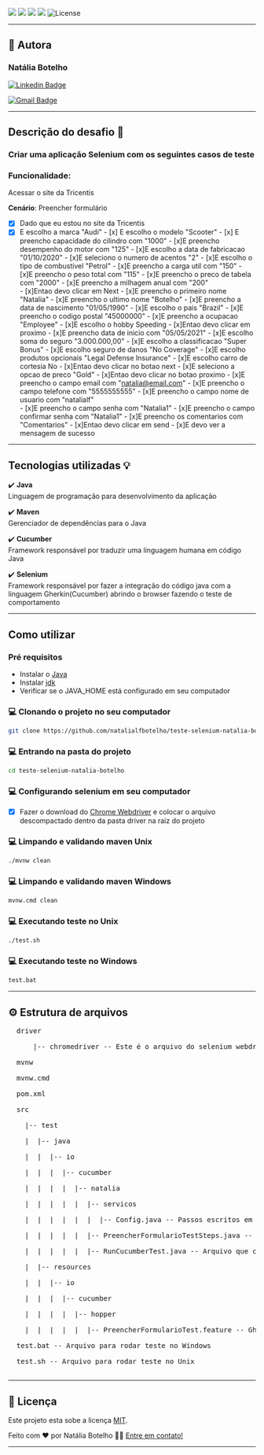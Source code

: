 ![](https://img.shields.io/badge/java-v.1.8-blue.svg)
![](https://img.shields.io/badge/cucumber-v.0.0.1-yellow.svg)
![](https://img.shields.io/badge/selenium-v.3.141.59-green.svg)
![](https://img.shields.io/badge/maven-v.3.3-orange.svg)
<img  alt="License"  src="https://img.shields.io/badge/license-MIT-brightgreen">

---

## 🦸 Autora

<h3><b>Natália Botelho</b></h3>  

 [![Linkedin Badge](https://img.shields.io/badge/-Natália-blue?style=flat-square&logo=Linkedin&logoColor=white&link=https://www.linkedin.com/in/natalialfbotelho/)](https://www.linkedin.com/in/natalialfbotelho/)

[![Gmail Badge](https://img.shields.io/badge/-engnataliabotelho@gmail.com-c14438?style=flat-square&logo=Gmail&logoColor=white&link=mailto:engnataliabotelho@gmail.com)](mailto:engnataliabotelho@gmail.com)

---

## Descrição do desafio 🚀
### Criar uma aplicação Selenium com os seguintes casos de teste
### Funcionalidade:
Acessar o site da Tricentis

<b>Cenário</b>: Preencher formulário<br>
- [x] Dado que eu estou no site da Tricentis              	             
- [x] E escolho a marca "Audi"
              - [x] E escolho o modelo "Scooter"
              - [x] E preencho capacidade do cilindro com "1000"
              - [x]E preencho desempenho do motor com "125"
              - [x]E escolho a data de fabricacao "01/10/2020"
              - [x]E seleciono o numero de acentos "2"
              - [x]E escolho o tipo de combustivel "Petrol"
              - [x]E preencho a carga util com "150"
              - [x]E preencho o peso total com "115"
							- [x]E preencho o preco de tabela com "2000"
							- [x]E preencho a milhagem anual com "200"               
              - [x]Entao devo clicar em Next
             	- [x]E preencho o primeiro nome "Natalia"
             	- [x]E preencho o ultimo nome "Botelho"
             	- [x]E preencho a data de nascimento "01/05/1990"
             	- [x]E escolho o pais "Brazil"
             	- [x]E preencho o codigo postal "45000000"
             	- [x]E preencho a ocupacao "Employee"
             	- [x]E escolho o hobby Speeding
              - [x]Entao devo clicar em proximo
             	- [x]E preencho data de inicio com "05/05/2021"
             	- [x]E escolho soma do seguro "3.000.000,00"
             	- [x]E escolho a classificacao "Super Bonus"
             	- [x]E escolho seguro de danos "No Coverage"
             	- [x]E escolho produtos opcionais "Legal Defense Insurance"
             	- [x]E escolho carro de cortesia No
              - [x]Entao devo clicar no botao next
             	- [x]E seleciono a opcao de preco "Gold"
              - [x]Entao devo clicar no botao proximo
             	- [x]E preencho o campo email com "natalia@email.com"
             	- [x]E preencho o campo telefone com "5555555555"
             	- [x]E preencho o campo nome de usuario com "natalialf"       
             	- [x]E preencho o campo senha com "Natalia1"
             	- [x]E preencho o campo confirmar senha com "Natalia1"
             	- [x]E preencho os comentarios com "Comentarios"
              - [x]Entao devo clicar em send
             	- [x]E devo ver a mensagem de sucesso

---

## Tecnologias utilizadas 💡

:heavy_check_mark: <b>Java</b><br>
Linguagem de programação para desenvolvimento da aplicação<br>

:heavy_check_mark: <b>Maven</b><br>
Gerenciador de dependências para o Java<br>

:heavy_check_mark: <b>Cucumber</b><br>
Framework responsável por traduzir uma linguagem humana em código Java<br>

:heavy_check_mark: <b>Selenium</b><br>
Framework responsável por fazer a integração do código java com a linguagem Gherkin(Cucumber) abrindo o browser fazendo o teste de comportamento<br>

---

## Como utilizar

### Pré requisitos

- Instalar o [Java](https://www.java.com/pt-BR/download/ie_manual.jsp?locale=pt_BR)
- Instalar [jdk](https://www.oracle.com/br/java/technologies/javase/javase-jdk8-downloads.html)
- Verificar se o JAVA_HOME está configurado em seu computador

### 💻 Clonando o projeto no seu computador 
 
 ```bash
git clone https://github.com/natalialfbotelho/teste-selenium-natalia-botelho
 ```
 
### 💻 Entrando na pasta do projeto
 
 ```bash
cd teste-selenium-natalia-botelho
 ```

### 💻 Configurando selenium em seu computador
 
-[x] Fazer o download do [Chrome Webdriver](https://chromedriver.chromium.org/downloads) e colocar o arquivo descompactado dentro da pasta driver na raiz do projeto

### 💻 Limpando e validando maven Unix

 ```bash
./mvnw clean
 ```
 
### 💻 Limpando e validando maven Windows

 ```bash
mvnw.cmd clean
 ```

### 💻 Executando teste no Unix

 ```bash
./test.sh
 ```

### 💻 Executando teste no Windows

 ```bash
test.bat
 ```
 
 --------------------------------------------------------------------
 
 ## ⚙️ Estrutura de arquivos
<pre>
  driver <br>
      |-- chromedriver -- Este é o arquivo do selenium webdriver, substitua este arquivo com a versão da sua máquina<br>
  mvnw<br>
  mvnw.cmd<br>
  pom.xml<br>
  src<br>
    |-- test<br>
    |  |-- java<br>
    |  |  |-- io<br>
    |  |  |  |-- cucumber<br>
    |  |  |  |  |-- natalia<br>    
    |  |  |  |  |  |-- servicos<br>
    |  |  |  |  |  |  |-- Config.java -- Passos escritos em java encapsulados para uso comum<br>
    |  |  |  |  |  |-- PreencherFormularioTestSteps.java -- Passos escritos em java com selenium abrindo o browser e testando a aplicação<br>
    |  |  |  |  |  |-- RunCucumberTest.java -- Arquivo que configura a inicialização do Java test <br>
    |  |-- resources<br>
    |  |  |-- io<br>
    |  |  |  |-- cucumber<br>
    |  |  |  |  |-- hopper<br>    
    |  |  |  |  |  |-- PreencherFormularioTest.feature -- Gherkin com os cenários de teste de acordo com o meu cliente<br>
  test.bat -- Arquivo para rodar teste no Windows<br>
  test.sh -- Arquivo para rodar teste no Unix<br>
</pre>


---
  

## 📝 Licença
  

Este projeto esta sobe a licença [MIT](./LICENSE).
  

Feito com ❤️ por Natália Botelho 👋🏽 [Entre em contato!](https://www.linkedin.com/in/natalialfbotelho/)

  

---
